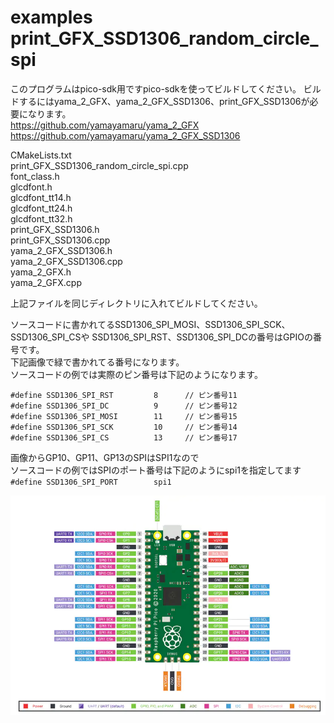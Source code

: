 # examples print_GFX_SSD1306_random_circle_spi
  
このプログラムはpico-sdk用ですpico-sdkを使ってビルドしてください。
ビルドするにはyama_2_GFX、yama_2_GFX_SSD1306、print_GFX_SSD1306が必要になります。  
https://github.com/yamayamaru/yama_2_GFX  
https://github.com/yamayamaru/yama_2_GFX_SSD1306  

  
CMakeLists.txt  
print_GFX_SSD1306_random_circle_spi.cpp  
font_class.h  
glcdfont.h  
glcdfont_tt14.h  
glcdfont_tt24.h  
glcdfont_tt32.h  
print_GFX_SSD1306.h  
print_GFX_SSD1306.cpp  
yama_2_GFX_SSD1306.h  
yama_2_GFX_SSD1306.cpp  
yama_2_GFX.h  
yama_2_GFX.cpp  
  
上記ファイルを同じディレクトリに入れてビルドしてください。  
  
  
ソースコードに書かれてるSSD1306_SPI_MOSI、SSD1306_SPI_SCK、SSD1306_SPI_CSや
SSD1306_SPI_RST、SSD1306_SPI_DCの番号はGPIOの番号です。  
下記画像で緑で書かれてる番号になります。  
ソースコードの例では実際のピン番号は下記のようになります。  
  
    #define SSD1306_SPI_RST         8      // ピン番号11
    #define SSD1306_SPI_DC          9      // ピン番号12
    #define SSD1306_SPI_MOSI        11     // ピン番号15
    #define SSD1306_SPI_SCK         10     // ピン番号14
    #define SSD1306_SPI_CS          13     // ピン番号17
  
画像からGP10、GP11、GP13のSPIはSPI1なので  
ソースコードの例ではSPIのポート番号は下記のようにspi1を指定してます  
`#define SSD1306_SPI_PORT        spi1`
  
  
![pico pinout](https://github.com/yamayamaru/print_GFX_SSD1306/blob/main/img/raspberrypipicopinout.jpg)  
